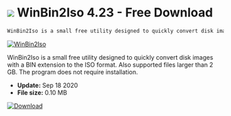 # ![](https://cdn.softexe.net/static/icon/b/winbin2iso-7655.png) WinBin2Iso 4.23 - Free Download

```sh
WinBin2Iso is a small free utility designed to quickly convert disk images with a BIN extension to the ISO format.
```
[![WinBin2Iso](https:https://tse1.mm.bing.net/th?id=OIP.zJXzPQKNeS1vcynuga5dhgHaF-&pid=Api)](https://softexe.net/win/system/cd-dvd/winbin2iso:gfee.html)

WinBin2Iso is a small free utility designed to quickly convert disk images with a BIN extension to the ISO format. Also supported files larger than 2 GB. The program does not require installation.


- **Update:** Sep 18 2020
- **File size:** 0.10 MB

[![Download](https://cdn.softexe.net/static/img/download.png)](https://softexe.net/win/system/cd-dvd/winbin2iso:gfee.html)

